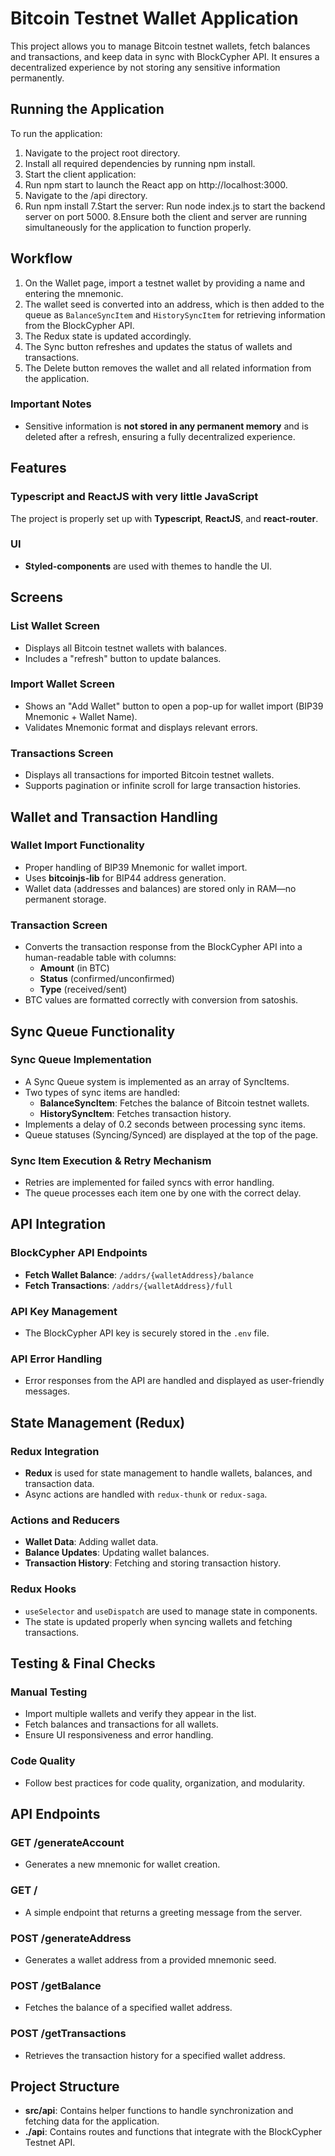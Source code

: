 # Bitcoin Testnet Wallet Application

This project allows you to manage Bitcoin testnet wallets, fetch balances and transactions, and keep data in sync with BlockCypher API. It ensures a decentralized experience by not storing any sensitive information permanently.



## Running the Application
To run the application:

1. Navigate to the project root directory.
2. Install all required dependencies by running npm install.
3. Start the client application:
4. Run npm start to launch the React app on http://localhost:3000.
5. Navigate to the /api directory.
6. Run npm install
7.Start the server: Run node index.js to start the backend server on port 5000.
8.Ensure both the client and server are running simultaneously for the application to function properly.

## Workflow

1. On the Wallet page, import a testnet wallet by providing a name and entering the mnemonic.
2. The wallet seed is converted into an address, which is then added to the queue as `BalanceSyncItem` and `HistorySyncItem` for retrieving information from the BlockCypher API.
3. The Redux state is updated accordingly.
4. The Sync button refreshes and updates the status of wallets and transactions.
5. The Delete button removes the wallet and all related information from the application.

### Important Notes

- Sensitive information is **not stored in any permanent memory** and is deleted after a refresh, ensuring a fully decentralized experience.

## Features

### Typescript and ReactJS with very little JavaScript

The project is properly set up with **Typescript**, **ReactJS**, and **react-router**.

### UI

- **Styled-components** are used with themes to handle the UI.

## Screens

### List Wallet Screen

- Displays all Bitcoin testnet wallets with balances.
- Includes a "refresh" button to update balances.

### Import Wallet Screen

- Shows an "Add Wallet" button to open a pop-up for wallet import (BIP39 Mnemonic + Wallet Name).
- Validates Mnemonic format and displays relevant errors.

### Transactions Screen

- Displays all transactions for imported Bitcoin testnet wallets.
- Supports pagination or infinite scroll for large transaction histories.

## Wallet and Transaction Handling

### Wallet Import Functionality

- Proper handling of BIP39 Mnemonic for wallet import.
- Uses **bitcoinjs-lib** for BIP44 address generation.
- Wallet data (addresses and balances) are stored only in RAM—no permanent storage.

### Transaction Screen

- Converts the transaction response from the BlockCypher API into a human-readable table with columns:
  - **Amount** (in BTC)
  - **Status** (confirmed/unconfirmed)
  - **Type** (received/sent)
- BTC values are formatted correctly with conversion from satoshis.

## Sync Queue Functionality

### Sync Queue Implementation

- A Sync Queue system is implemented as an array of SyncItems.
- Two types of sync items are handled:
  - **BalanceSyncItem**: Fetches the balance of Bitcoin testnet wallets.
  - **HistorySyncItem**: Fetches transaction history.
- Implements a delay of 0.2 seconds between processing sync items.
- Queue statuses (Syncing/Synced) are displayed at the top of the page.

### Sync Item Execution & Retry Mechanism

- Retries are implemented for failed syncs with error handling.
- The queue processes each item one by one with the correct delay.

## API Integration

### BlockCypher API Endpoints

- **Fetch Wallet Balance**: `/addrs/{walletAddress}/balance`
- **Fetch Transactions**: `/addrs/{walletAddress}/full`

### API Key Management

- The BlockCypher API key is securely stored in the `.env` file.

### API Error Handling

- Error responses from the API are handled and displayed as user-friendly messages.

## State Management (Redux)

### Redux Integration

- **Redux** is used for state management to handle wallets, balances, and transaction data.
- Async actions are handled with `redux-thunk` or `redux-saga`.

### Actions and Reducers

- **Wallet Data**: Adding wallet data.
- **Balance Updates**: Updating wallet balances.
- **Transaction History**: Fetching and storing transaction history.

### Redux Hooks

- `useSelector` and `useDispatch` are used to manage state in components.
- The state is updated properly when syncing wallets and fetching transactions.

## Testing & Final Checks

### Manual Testing

- Import multiple wallets and verify they appear in the list.
- Fetch balances and transactions for all wallets.
- Ensure UI responsiveness and error handling.

### Code Quality

- Follow best practices for code quality, organization, and modularity.

## API Endpoints

### GET /generateAccount
- Generates a new mnemonic for wallet creation.

### GET /
- A simple endpoint that returns a greeting message from the server.

### POST /generateAddress
- Generates a wallet address from a provided mnemonic seed.

### POST /getBalance
- Fetches the balance of a specified wallet address.

### POST /getTransactions
- Retrieves the transaction history for a specified wallet address.

## Project Structure

- **src/api**: Contains helper functions to handle synchronization and fetching data for the application.
- **./api**: Contains routes and functions that integrate with the BlockCypher Testnet API.
  


